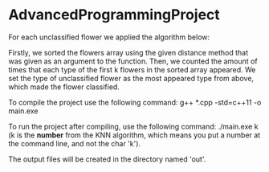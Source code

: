 # AdvancedProgrammingProject

For each unclassified flower we applied the algorithm below:

Firstly, we sorted the flowers array using the given distance method that was given as an argument to the function.
Then, we counted the amount of times that each type of the first k flowers in the sorted array appeared.
We set the type of unclassified flower as the most appeared type from above, which made the flower classified.

To compile the project use the following command:
g++ *.cpp -std=c++11 -o main.exe

To run the project after compiling, use the following command:
./main.exe k
(k is the **number** from the KNN algorithm, which means you put a number at the command line, and not the char 'k').

The output files will be created in the directory named 'out'.
